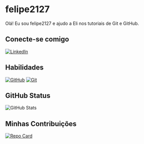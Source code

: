 # felipe2127
Olá! Eu sou felipe2127 e ajudo a Eli nos tutoriais de Git e GitHub.

## Conecte-se comigo
[![LinkedIn](https://img.shields.io/badge/Instragram-fff?style=for-the-badge&logo=Instagram)](https://www.linkedin.com/in/SEUUSERNAME/)

## Habilidades
[![GitHub](https://img.shields.io/badge/GutHub-000?style=for-the-badge&logo=GitHub)](https://www.GitHub.com/SEUUSERNAME/)
[![Git](https://img.shields.io/badge/Git-000?style=for-the-badge&logo=Git)](https://www.Git.com/SEUUSERNAME/)

## GitHub Status
![GitHub Stats](https://github-readme-stats.vercel.app/api?username=felipe2127&theme=transparent&bg_color=000&border_color=30A3DC&show_icons=true&icon_color=30A3DC&title_color=E94D5F&text_color=FFF&hide_title=true&hide=stars)

## Minhas Contribuições
[![Repo Card](https://github-readme-stats.vercel.app/api/pin/?username=felipe2127&repo=dio-lab-open-source&bg_color=ec63a1&border_color=000&show_icons-true&icon_color=000&title_color=000&text_color=000)](https://github.com/felipe2127/dio-lab-open-source)